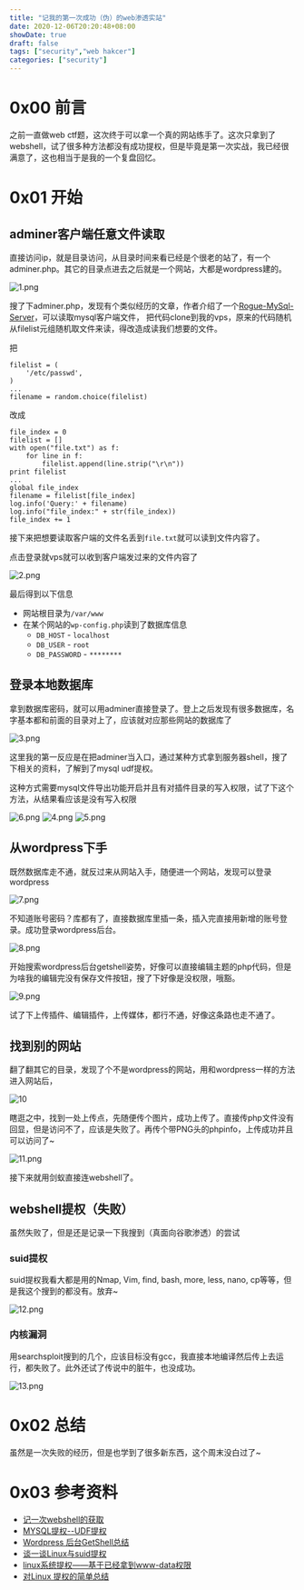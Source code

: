 ```yaml
---
title: "记我的第一次成功（伪）的web渗透实站"
date: 2020-12-06T20:20:48+08:00
showDate: true
draft: false
tags: ["security","web hakcer"]
categories: ["security"]
---
```


# 0x00 前言

之前一直做web ctf题，这次终于可以拿一个真的网站练手了。这次只拿到了webshell，试了很多种方法都没有成功提权，但是毕竟是第一次实战，我已经很满意了，这也相当于是我的一个复盘回忆。

# 0x01 开始

## adminer客户端任意文件读取

直接访问ip，就是目录访问，从目录时间来看已经是个很老的站了，有一个adminer.php。其它的目录点进去之后就是一个网站，大都是wordpress建的。

![1.png](1.png)

搜了下adminer.php，发现有个类似经历的文章，作者介绍了一个[Rogue-MySql-Server](https://github.com/allyshka/Rogue-MySql-Server)，可以读取mysql客户端文件，
把代码clone到我的vps，原来的代码随机从filelist元组随机取文件来读，得改造成读我们想要的文件。

把
```
filelist = (
    '/etc/passwd',
)
...
filename = random.choice(filelist)
```

改成
```
file_index = 0
filelist = []
with open("file.txt") as f:
    for line in f:
        filelist.append(line.strip("\r\n"))
print filelist
...
global file_index
filename = filelist[file_index]
log.info('Query:' + filename)
log.info("file_index:" + str(file_index))
file_index += 1
```

接下来把想要读取客户端的文件名丢到`file.txt`就可以读到文件内容了。

点击登录就vps就可以收到客户端发过来的文件内容了

![2.png](2.png)

最后得到以下信息

- 网站根目录为`/var/www`
- 在某个网站的`wp-config.php`读到了数据库信息
    * `DB_HOST` - `localhost`
    * `DB_USER` - `root`
    * `DB_PASSWORD` - `********`

## 登录本地数据库

拿到数据库密码，就可以用adminer直接登录了。登上之后发现有很多数据库，名字基本都和前面的目录对上了，应该就对应那些网站的数据库了

![3.png](3.png)

这里我的第一反应是在把adminer当入口，通过某种方式拿到服务器shell，搜了下相关的资料，了解到了mysql udf提权。

这种方式需要mysql文件导出功能开启并且有对插件目录的写入权限，试了下这个方法，从结果看应该是没有写入权限

![6.png](6.png)
![4.png](4.png)
![5.png](5.png)


## 从wordpress下手

既然数据库走不通，就反过来从网站入手，随便进一个网站，发现可以登录wordpress

![7.png](7.png)

不知道账号密码？库都有了，直接数据库里插一条，插入完直接用新增的账号登录。成功登录wordpress后台。

![8.png](8.png)

开始搜索wordpress后台getshell姿势，好像可以直接编辑主题的php代码，但是为啥我的编辑完没有保存文件按钮，搜了下好像是没权限，哦豁。

![9.png](9.png)

试了下上传插件、编辑插件，上传媒体，都行不通，好像这条路也走不通了。

## 找到别的网站

翻了翻其它的目录，发现了个不是wordpress的网站，用和wordpress一样的方法进入网站后，

![10](10.png)

瞎逛之中，找到一处上传点，先随便传个图片，成功上传了。直接传php文件没有回显，但是访问不了，应该是失败了。再传个带PNG头的phpinfo，上传成功并且可以访问了~

![11.png](11.png)

接下来就用剑蚁直接连webshell了。

## webshell提权（失败）

虽然失败了，但是还是记录一下我搜到（真面向谷歌渗透）的尝试

### suid提权

suid提权我看大都是用的Nmap, Vim, find, bash, more, less, nano, cp等等，但是我这个搜到的都没有。放弃~

![12.png](12.png)

### 内核漏洞

用searchsploit搜到的几个，应该目标没有gcc，我直接本地编译然后传上去运行，都失败了。此外还试了传说中的脏牛，也没成功。

![13.png](13.png)


# 0x02 总结

虽然是一次失败的经历，但是也学到了很多新东西，这个周末没白过了~

# 0x03 参考资料

* [记一次webshell的获取](https://xz.aliyun.com/t/6587)
* [MYSQL提权--UDF提权](http://www.oniont.cn/index.php/archives/310.html)
* [Wordpress 后台GetShell总结](https://dylan903.github.io/2019/11/06/wordpress-hou-tai-getshell-zong-jie/#toc-heading-1)
* [谈一谈Linux与suid提权](https://www.leavesongs.com/PENETRATION/linux-suid-privilege-escalation.html)
* [linux系统提权——基于已经拿到www-data权限](https://blog.csdn.net/qq_45836474/article/details/107873338)
* [对Linux 提权的简单总结](https://xz.aliyun.com/t/7924)
